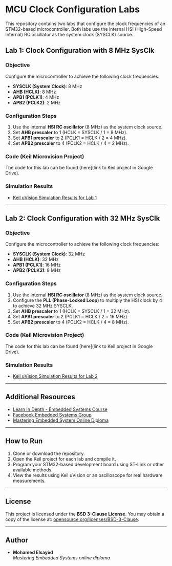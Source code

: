 
# MCU Clock Configuration Labs

This repository contains two labs that configure the clock frequencies of an STM32-based microcontroller. Both labs use the internal HSI (High-Speed Internal) RC oscillator as the system clock (SYSCLK) source.

## Lab 1: Clock Configuration with 8 MHz SysClk

### Objective

Configure the microcontroller to achieve the following clock frequencies:
- **SYSCLK (System Clock)**: 8 MHz
- **AHB (HCLK)**: 8 MHz
- **APB1 (PCLK1)**: 4 MHz
- **APB2 (PCLK2)**: 2 MHz

### Configuration Steps
1. Use the internal **HSI RC oscillator** (8 MHz) as the system clock source.
2. Set **AHB prescaler** to 1 (HCLK = SYSCLK / 1 = 8 MHz).
3. Set **APB1 prescaler** to 2 (PCLK1 = HCLK / 2 = 4 MHz).
4. Set **APB2 prescaler** to 4 (PCLK2 = HCLK / 4 = 2 MHz).

### Code (Keil Microvision Project)
The code for this lab can be found [here](link to Keil project in Google Drive).

### Simulation Results
- [Keil uVision Simulation Results for Lab 1](https://drive.google.com/file/d/1nKrNpL32qAz6ZukiwD41icxz-qnhAUpf/view?usp=drive_link)

---

## Lab 2: Clock Configuration with 32 MHz SysClk

### Objective

Configure the microcontroller to achieve the following clock frequencies:
- **SYSCLK (System Clock)**: 32 MHz
- **AHB (HCLK)**: 32 MHz
- **APB1 (PCLK1)**: 16 MHz
- **APB2 (PCLK2)**: 8 MHz

### Configuration Steps
1. Use the internal **HSI RC oscillator** (8 MHz) as the system clock source.
2. Configure the **PLL (Phase-Locked Loop)** to multiply the HSI clock by 4 to achieve 32 MHz SYSCLK.
3. Set **AHB prescaler** to 1 (HCLK = SYSCLK / 1 = 32 MHz).
4. Set **APB1 prescaler** to 2 (PCLK1 = HCLK / 2 = 16 MHz).
5. Set **APB2 prescaler** to 4 (PCLK2 = HCLK / 4 = 8 MHz).

### Code (Keil Microvision Project)
The code for this lab can be found [here](link to Keil project in Google Drive).

### Simulation Results
- [Keil uVision Simulation Results for Lab 2](https://drive.google.com/file/d/1eYaYMIzOlmiqNwIRP8uWFTaTo94Ry76W/view?usp=drive_link)

---

## Additional Resources
- [Learn In Depth - Embedded Systems Course](https://www.learn-in-depth.com/)
- [Facebook Embedded Systems Group](https://www.facebook.com/groups/embedded.system.KS/)
- [Mastering Embedded System Online Diploma](https://www.learn-in-depth.com/)

---

## How to Run
1. Clone or download the repository.
2. Open the Keil project for each lab and compile it.
3. Program your STM32-based development board using ST-Link or other available methods.
4. View the results using Keil uVision or an oscilloscope for real hardware measurements.

---

## License
This project is licensed under the **BSD 3-Clause License**. You may obtain a copy of the license at:
[opensource.org/licenses/BSD-3-Clause](https://opensource.org/licenses/BSD-3-Clause).

---

## Author
- **Mohamed Elsayed**  
  _Mastering Embedded Systems online diploma_

